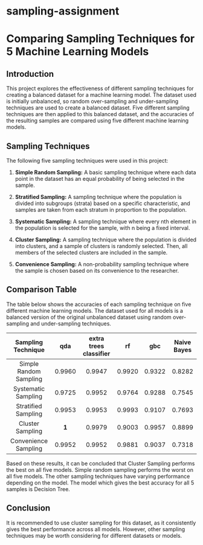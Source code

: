 # sampling-assignment
# Comparing Sampling Techniques for 5 Machine Learning Models

## Introduction

This project explores the effectiveness of different sampling techniques for creating a balanced dataset for a machine learning model. The dataset used is initially unbalanced, so random over-sampling and under-sampling techniques are used to create a balanced dataset. Five different sampling techniques are then applied to this balanced dataset, and the accuracies of the resulting samples are compared using five different machine learning models.

## Sampling Techniques

The following five sampling techniques were used in this project:

1. **Simple Random Sampling:** A basic sampling technique where each data point in the dataset has an equal probability of being selected in the sample.

2. **Stratified Sampling:** A sampling technique where the population is divided into subgroups (strata) based on a specific characteristic, and samples are taken from each stratum in proportion to the population.

3. **Systematic Sampling:** A sampling technique where every nth element in the population is selected for the sample, with n being a fixed interval.

4. **Cluster Sampling:** A sampling technique where the population is divided into clusters, and a sample of clusters is randomly selected. Then, all members of the selected clusters are included in the sample.

5. **Convenience Sampling:** A non-probability sampling technique where the sample is chosen based on its convenience to the researcher.

## Comparison Table

The table below shows the accuracies of each sampling technique on five different machine learning models. The dataset used for all models is a balanced version of the original unbalanced dataset using random over-sampling and under-sampling techniques.

| Sampling Technique | qda | extra trees classifier | rf | gbc | Naive Bayes |
|:---------------:|:---------------:|:---------------:|:---------------:|:---------------:|:---------------:|
| Simple Random Sampling | 0.9960 | 0.9947 | 0.9920 | 0.9322 | 0.8282 |
| Systematic Sampling | 0.9725 | 0.9952 | 0.9764 | 0.9288 | 0.7545 |
| Stratified Sampling | 0.9953 | 0.9953 | 0.9993 | 0.9107 | 0.7693 |
| Cluster Sampling | **1** | 0.9979 | 0.9003 | 0.9957 | 0.8899 |
| Convenience Sampling | 0.9952 | 0.9952 | 0.9881 | 0.9037 | 0.7318 |

Based on these results, it can be concluded that Cluster Sampling performs the best on all five models. Simple random sampling performs the worst on all five models. The other sampling techniques have varying performance depending on the model. The model which gives the best accuracy for all 5 samples is Decision Tree.

## Conclusion

It is recommended to use cluster sampling for this dataset, as it consistently gives the best performance across all models. However, other sampling techniques may be worth considering for different datasets or models.
 
